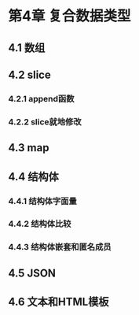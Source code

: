 # 第4章 复合数据类型

## 4.1 数组

## 4.2 slice

### 4.2.1 append函数

### 4.2.2 slice就地修改

## 4.3 map

## 4.4 结构体

### 4.4.1 结构体字面量

### 4.4.2 结构体比较

### 4.4.3 结构体嵌套和匿名成员

## 4.5 JSON

## 4.6 文本和HTML模板 